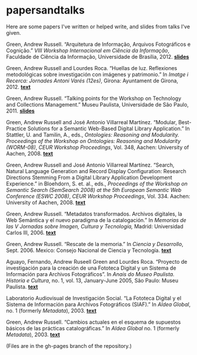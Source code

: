papersandtalks
==============

Here are some papers I've written or helped write, and slides from talks I've given.

Green, Andrew Russell. “Arquitetura de Informação, Arquivos Fotográficos e Cognição.” _VIII Workshop Internacional em Ciência da Informação_, Faculdade de Ciência da Informação, Universidade de Brasília, 2012. **[slides](http://andrewgreen.github.io/papersandtalks/green_arquitetura_2012.pdf)**

Green, Andrew Russell and Lourdes Roca. “Huellas de luz. Reflexiones metodológicas sobre investigación con imágenes y patrimonio.” In _Imatge i Recerca: Jornades Antoni Varés (12es)_, Girona: Ayuntament de Girona, 2012. **[text](http://andrewgreen.github.io/papersandtalks/green_roca_huellas_de_luz_2012.pdf)**

Green, Andrew Russell. “Talking points for the Workshop on Technology and Collections Management.” Museu Paulista, Universidade de São Paulo, 2011. **[slides](http://andrewgreen.github.io/papersandtalks/green_talking_points_2011.pdf)**

Green, Andrew Russell and José Antonio Villarreal Martínez. “Modular, Best-Practice Solutions for a Semantic Web-Based Digital Library Application.” In Stattler, U. and Tamilin, A., eds., _Ontologies: Reasoning and Modularity. Proceedings of the Workshop on Ontologies: Reasoning and Modularity (WORM-08)_, _CEUR Workshop Proceedings_, Vol. 348, Aachen: University of Aachen, 2008. **[text](http://andrewgreen.github.io/papersandtalks/green_villarreal_modular_best_2008.pdf)**

Green, Andrew Russell and José Antonio Villarreal Martínez. “Search, Natural Language Generation and Record Display Configuration: Research Directions Stemming From a Digital Library Application Development Experience.” in Bloehdorn, S. et. al., eds., _Proceedings of the Workshop on Semantic Search (SemSearch 2008) at the 5th European Semantic Web Conference (ESWC 2008)_, _CEUR Workshop Proceedings_, Vol. 334. Aachen: University of Aachen, 2008. **[text](http://andrewgreen.github.io/papersandtalks/green_villarreal_search_2008.pdf)**

Green, Andrew Russell. “Metadatos transformados. Archivos digitales, la Web Semántica y el nuevo paradigma de la catalogación.” In _Memorias de las V Jornadas sobre Imagen, Cultura y Tecnología,_ Madrid: Universidad Carlos III, 2006. **[text](http://andrewgreen.github.io/papersandtalks/green_metadatos_transformados_2006.pdf)**

Green, Andrew Russell. “Rescate de la memoria.” In _Ciencia y Desarrollo_, Sept. 2006. Mexico: Consejo Nacional de Ciencia y Tecnología. **[text](http://andrewgreen.github.io/papersandtalks/green_rescate_de_la_memoria_2006.pdf)**

Aguayo, Fernando, Andrew Ruseell Green and Lourdes Roca. “Proyecto de investigación para la creación de una Fototeca Digital y un Sistema de Información para Archivos Fotográficos”. In _Anais do Museo Paulista. Historia e Cultura_, no. 1, vol. 13, January-June 2005, São Paulo: Museu Paulista. **[text](http://andrewgreen.github.io/papersandtalks/aguayo_green_roca_proyecto_2005.pdf)**

Laboratorio Audiovisual de Investigación Social. “La Fototeca Digital y el Sistema de Información para Archivos Fotográficos (SIAF).” In _Aldea Global_, no. 1 (formerly _Metadata_), 2003. **[text](http://andrewgreen.github.io/papersandtalks/lais_fototeca_digital_2003.pdf)**

Green, Andrew Russell. “Cambios actuales en el esquema de supuestos básicos de las prácticas catalográficas.” In _Aldea Global_ no. 1 (formerly _Metadata_), 2003. **[text](http://andrewgreen.github.io/papersandtalks/green_cambios_actuales_2003.pdf)**

(Files are in the gh-pages branch of the repository.)
